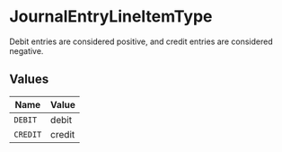 # JournalEntryLineItemType

Debit entries are considered positive, and credit entries are considered negative.


## Values

| Name     | Value    |
| -------- | -------- |
| `DEBIT`  | debit    |
| `CREDIT` | credit   |